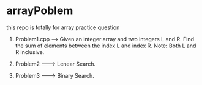 # arrayPoblem
this repo is totally for array practice question  

1. Problem1.cpp --> 
    Given an integer array and two integers L and R. Find the sum of elements between the
    index L and index R.
    Note: Both L and R inclusive.

2. Problem2 --->
    Lenear Search.

3. Problem3 --->
    Binary Search.
